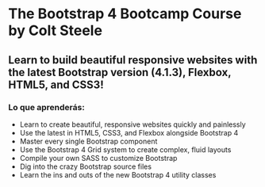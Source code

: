 # The Bootstrap 4 Bootcamp Course by Colt Steele
## Learn to build beautiful responsive websites with the latest Bootstrap version (4.1.3), Flexbox, HTML5, and CSS3!

### Lo que aprenderás: 

- Learn to create beautiful, responsive websites quickly and painlessly
- Use the latest in HTML5, CSS3, and Flexbox alongside Bootstrap 4
- Master every single Bootstrap component
- Use the Bootstrap 4 Grid system to create complex, fluid layouts
- Compile your own SASS to customize Bootstrap
- Dig into the crazy Bootstrap source files
- Learn the ins and outs of the new Bootstrap 4 utility classes